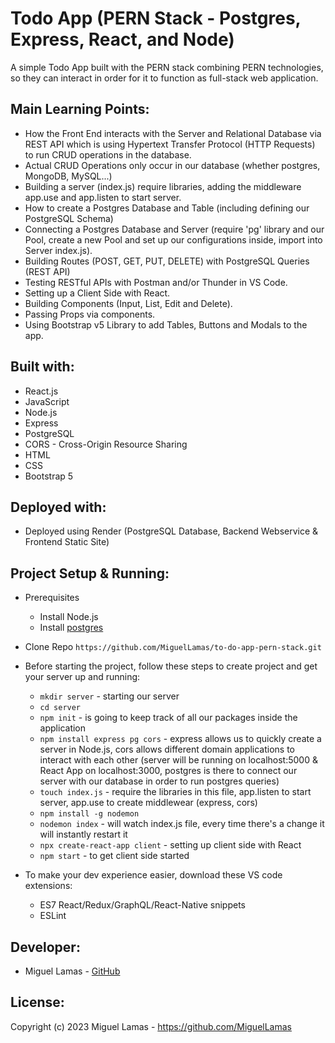 # Todo App (PERN Stack - Postgres, Express, React, and Node)

A simple Todo App built with the PERN stack combining PERN technologies, so they can interact in order for it to function as full-stack web application.

## Main Learning Points:

* How the Front End interacts with the Server and Relational Database via REST API which is using Hypertext Transfer Protocol (HTTP Requests) to run CRUD operations in the database.
* Actual CRUD Operations only occur in our database (whether postgres, MongoDB, MySQL...)
* Building a server (index.js) require libraries, adding the middleware app.use and app.listen to start server.
* How to create a Postgres Database and Table (including defining our PostgreSQL Schema)
* Connecting a Postgres Database and Server (require 'pg' library and our Pool, create a new Pool and set up our configurations inside, import into Server index.js).
* Building Routes (POST, GET, PUT, DELETE) with PostgreSQL Queries (REST API)
* Testing RESTful APIs with Postman and/or Thunder in VS Code.
* Setting up a Client Side with React.
* Building Components (Input, List, Edit and Delete).
* Passing Props via components.
* Using Bootstrap v5 Library to add Tables, Buttons and Modals to the app.


## Built with:

* React.js
* JavaScript
* Node.js
* Express
* PostgreSQL
* CORS - Cross-Origin Resource Sharing
* HTML
* CSS
* Bootstrap 5

## Deployed with:

* Deployed using Render (PostgreSQL Database, Backend Webservice & Frontend Static Site)

## Project Setup & Running:

* Prerequisites
  * Install Node.js
  * Install [postgres](https://www.youtube.com/watch?v=fZQI7nBu32M&t=0s)

* Clone Repo `https://github.com/MiguelLamas/to-do-app-pern-stack.git`

* Before starting the project, follow these steps to create project and get your server up and running:

  * `mkdir server` - starting our server
  * `cd server`
  * `npm init` - is going to keep track of all our packages inside the application
  * `npm install express pg cors` - express allows us to quickly create a server in Node.js, cors allows different domain applications to interact with each other (server will be running on localhost:5000 & React App on localhost:3000, postgres is there to connect our server with our database in order to run postgres queries)
  * `touch index.js` - require the libraries in this file, app.listen to start server, app.use to create middlewear (express, cors)
  * `npm install -g nodemon`
  * `nodemon index` - will watch index.js file, every time there's a change it will instantly restart it
  * `npx create-react-app client` - setting up client side with React
  * `npm start` - to get client side started

* To make your dev experience easier, download these VS code extensions:
  * ES7 React/Redux/GraphQL/React-Native snippets
  * ESLint

## Developer:

* Miguel Lamas - [GitHub](https://github.com/MiguelLamas)

## License:

Copyright (c) 2023 Miguel Lamas - https://github.com/MiguelLamas


